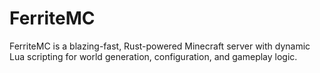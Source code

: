 # FerriteMC
FerriteMC is a blazing-fast, Rust-powered Minecraft server with dynamic Lua scripting for world generation, configuration, and gameplay logic.
